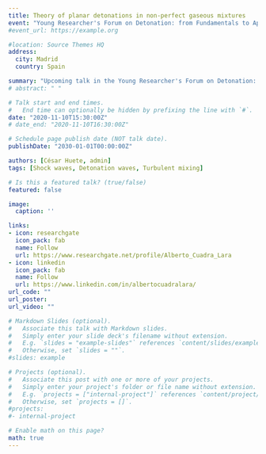 ```yaml
---
title: Theory of planar detonations in non-perfect gaseous mixtures
event: "Young Researcher's Forum on Detonation: from Fundamentals to Applications (Season 1 in Fall 2020)"
#event_url: https://example.org

#location: Source Themes HQ
address:
  city: Madrid
  country: Spain

summary: "Upcoming talk in the Young Researcher's Forum on Detonation: from Fundamentals to Applications (Season 1 in Fall 2020)"
# abstract: " "

# Talk start and end times.
#   End time can optionally be hidden by prefixing the line with `#`.
date: "2020-11-10T15:30:00Z"
# date_end: "2020-11-10T16:30:00Z"

# Schedule page publish date (NOT talk date).
publishDate: "2030-01-01T00:00:00Z"

authors: [César Huete, admin]
tags: [Shock waves, Detonation waves, Turbulent mixing]

# Is this a featured talk? (true/false)
featured: false

image:
  caption: ''

links:
- icon: researchgate
  icon_pack: fab
  name: Follow
  url: https://www.researchgate.net/profile/Alberto_Cuadra_Lara
- icon: linkedin
  icon_pack: fab
  name: Follow
  url: https://www.linkedin.com/in/albertocuadralara/
url_code: ""
url_poster: 
url_video: ""

# Markdown Slides (optional).
#   Associate this talk with Markdown slides.
#   Simply enter your slide deck's filename without extension.
#   E.g. `slides = "example-slides"` references `content/slides/example-slides.md`.
#   Otherwise, set `slides = ""`.
#slides: example

# Projects (optional).
#   Associate this post with one or more of your projects.
#   Simply enter your project's folder or file name without extension.
#   E.g. `projects = ["internal-project"]` references `content/project/deep-learning/index.md`.
#   Otherwise, set `projects = []`.
#projects:
#- internal-project

# Enable math on this page?
math: true
---
```

